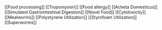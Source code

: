 [[Food processing]]
[[Tropomyosin]]
[[Food allergy]]
[[Acheta Domesticus]]
[[Simulated Gastrointestinal Digestion]]
[[Novel Food]]
[[Cytotoxicity]]
[[Mealworms]]
[[Polystyrene Utilization]]
[[Styrofoam Utilization]]
[[Superworms]]
